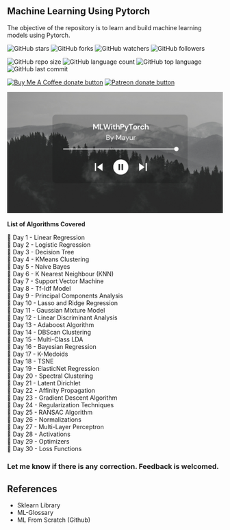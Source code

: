 ## Machine Learning Using Pytorch

The objective of the repository is to learn and build machine learning models using Pytorch.

![GitHub stars](https://img.shields.io/github/stars/Mayurji/MLWithPytorch?style=social)
![GitHub forks](https://img.shields.io/github/forks/Mayurji/MLWithPytorch?style=social)
![GitHub watchers](https://img.shields.io/github/watchers/Mayurji/MLWithPytorch?style=social)
![GitHub followers](https://img.shields.io/github/followers/Mayurji?style=social)

![GitHub repo size](https://img.shields.io/github/repo-size/Mayurji/MLWithPytorch?style=plastic)
![GitHub language count](https://img.shields.io/github/languages/count/Mayurji/MLWithPytorch?style=plastic)
![GitHub top language](https://img.shields.io/github/languages/top/Mayurji/MLWithPytorch?style=plastic)
![GitHub last commit](https://img.shields.io/github/last-commit/Mayurji/MLWithPytorch?color=red&style=plastic)

<span class="badge-buymeacoffee">
<a href="https://ko-fi.com/mayurjain" title="Buy Me A Coffee"><img src="https://img.shields.io/badge/buy%20me%20a%20coffee-donate-yellow.svg" alt="Buy Me A Coffee donate button" /></a>
</span>
<span class="badge-patreon">
<a href="https://patreon.com/startingBrain" title="Donate to this project using Patreon"><img src="https://img.shields.io/badge/patreon-donate-yellow.svg" alt="Patreon donate button" /></a>
</span>


![MLWithPyTorch](/mlwithpytorch.png)

**List of Algorithms Covered**

📌 Day 1 - Linear Regression \
📌 Day 2 - Logistic Regression \
📌 Day 3 - Decision Tree \
📌 Day 4 - KMeans Clustering \
📌 Day 5 - Naive Bayes \
📌 Day 6 - K Nearest Neighbour (KNN) \
📌 Day 7 - Support Vector Machine \
📌 Day 8 - Tf-Idf Model \
📌 Day 9 - Principal Components Analysis \
📌 Day 10 - Lasso and Ridge Regression \
📌 Day 11 - Gaussian Mixture Model \
📌 Day 12 - Linear Discriminant Analysis \
📌 Day 13 - Adaboost Algorithm \
📌 Day 14 - DBScan Clustering \
📌 Day 15 - Multi-Class LDA \
📌 Day 16 - Bayesian Regression \
📌 Day 17 - K-Medoids \
📌 Day 18 - TSNE \
📌 Day 19 - ElasticNet Regression \
📌 Day 20 - Spectral Clustering \
📌 Day 21 - Latent Dirichlet \
📌 Day 22 - Affinity Propagation \
📌 Day 23 - Gradient Descent Algorithm \
📌 Day 24 - Regularization Techniques \
📌 Day 25 - RANSAC Algorithm \
📌 Day 26 - Normalizations \
📌 Day 27 - Multi-Layer Perceptron \
📌 Day 28 - Activations \
📌 Day 29 - Optimizers \
📌 Day 30 - Loss Functions

### Let me know if there is any correction. Feedback is welcomed.

## References

* Sklearn Library
* ML-Glossary
* ML From Scratch (Github)
